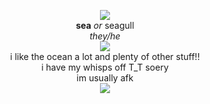 <p align="center">
 <img src="https://cdn.discordapp.com/attachments/640704471042883654/992973750385508382/anchor_line2.gif"><br>
 <b>sea</b> <i>or</i> seagull<br>
 <i>they/he</i><br>
 <img src="https://cdn.discordapp.com/attachments/640704471042883654/992971380289196143/swimd.gif"><br>
 i like the ocean a lot and plenty of other stuff!!<br>
 i have my whisps off T_T soery<br>
 im usually afk<br>
 <img src="https://cdn.discordapp.com/attachments/640704471042883654/992973750385508382/anchor_line2.gif">
</p>
